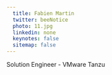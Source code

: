 ```yaml
---
  title: Fabien Martin
  twitter: beeNotice
  photo: 11.jpg
  linkedin: none
  keynotes: false
  sitemap: false
---
```

Solution Engineer - VMware Tanzu